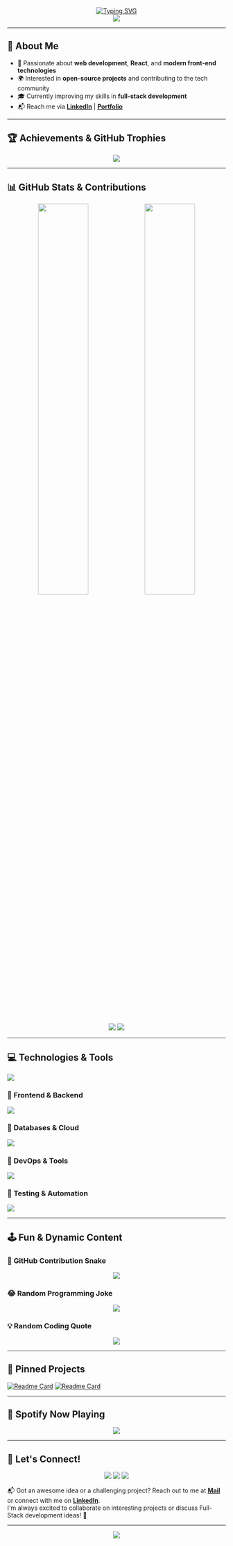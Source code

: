 <div align="center">
  <a href="https://git.io/typing-svg">
    <img src="https://readme-typing-svg.herokuapp.com?font=Fira+Code&size=32&duration=2000&pause=1500&color=8B5CF6&center=true&vCenter=true&width=940&lines=Hi%2C+I'm+Tamer+Çelebi;I'm+a+Full-Stack+Developer;Always+learning,+always+coding." alt="Typing SVG" />
  </a>
</div>

<div align="center">
  <img src="https://capsule-render.vercel.app/api?type=waving&color=8B5CF6&height=110&section=header" />
</div>

---

## 🚀 **About Me**
- 🎯 Passionate about **web development**, **React**, and **modern front-end technologies**  
- 🌍 Interested in **open-source projects** and contributing to the tech community  
- 🎓 Currently improving my skills in **full-stack development**  
- 📬 Reach me via **[LinkedIn](https://www.linkedin.com/in/yourprofile)** | **[Portfolio](https://yourportfolio.com)**  

---

## 🏆 **Achievements & GitHub Trophies**
<p align="center">
  <img src="https://github-profile-trophy.vercel.app/?username=yourusername&theme=radical&margin-w=15&margin-h=15&row=2&column=3"/>
</p>

---

## 📊 **GitHub Stats & Contributions**
<p align="center">
  <img width="48%" src="https://github-readme-stats.vercel.app/api?username=yourusername&show_icons=true&theme=radical"/>
  <img width="48%" src="https://github-readme-streak-stats.herokuapp.com/?user=yourusername&theme=radical"/>
</p>

<p align="center">
  <img src="https://github-profile-summary-cards.vercel.app/api/cards/repos-per-language?username=yourusername&theme=radical"/>
  <img src="https://github-profile-summary-cards.vercel.app/api/cards/most-commit-language?username=yourusername&theme=radical"/>
</p>

---

## 💻 **Technologies & Tools**
<img src="https://skillicons.dev/icons?i=c,cs,cpp,java,py,ts,js,php,rust,go,swift,kotlin,solidity,dart,haskell,scala,r,lua,zig&theme=dark&perline=8" />

### 🔹 **Frontend & Backend**
<img src="https://skillicons.dev/icons?i=react,nextjs,vue,nuxtjs,angular,svelte,tailwind,bootstrap,nodejs,express,django,flask,rails,spring&theme=dark&perline=8" />

### 🔹 **Databases & Cloud**
<img src="https://skillicons.dev/icons?i=mysql,postgres,mongodb,sqlite,redis,dynamodb,firebase,aws,gcp,azure,vercel,heroku&theme=dark&perline=8" />

### 🔹 **DevOps & Tools**
<img src="https://skillicons.dev/icons?i=git,github,gitlab,docker,kubernetes,terraform,jenkins,bash,linux,ubuntu,windows,nix&theme=dark&perline=8" />

### 🔹 **Testing & Automation**
<img src="https://skillicons.dev/icons?i=cypress,selenium,jest,pytest,postman&theme=dark&perline=8" />

---

## 🕹 **Fun & Dynamic Content**
### 🐍 **GitHub Contribution Snake**
<p align="center">
  <img src="https://github.com/yourusername/yourusername/blob/output/github-contribution-grid-snake.svg"/>
</p>

### 😂 **Random Programming Joke**
<p align="center">
  <img src="https://readme-jokes.vercel.app/api"/>
</p>

### 💡 **Random Coding Quote**
<p align="center">
  <img src="https://quotes-github-readme.vercel.app/api?type=horizontal&theme=radical"/>
</p>

---

## 🎯 **Pinned Projects**
[![Readme Card](https://github-readme-stats.vercel.app/api/pin/?username=yourusername&repo=project1&theme=radical)](https://github.com/yourusername/project1)
[![Readme Card](https://github-readme-stats.vercel.app/api/pin/?username=yourusername&repo=project2&theme=radical)](https://github.com/yourusername/project2)

---

## 🎵 **Spotify Now Playing**
<p align="center">
  <img src="https://spotify-github-profile.vercel.app/api/view?uid=yourspotifyid&cover_image=true&theme=default"/>
</p>

---

## 🔗 **Let's Connect!**
<p align="center">
  <a href="https://www.linkedin.com/in/yourprofile/" target="_blank"><img src="https://img.shields.io/badge/LinkedIn-0077B5?style=for-the-badge&logo=linkedin&logoColor=white"/></a>
  <a href="https://twitter.com/yourprofile/" target="_blank"><img src="https://img.shields.io/badge/Twitter-1DA1F2?style=for-the-badge&logo=twitter&logoColor=white"/></a>
  <a href="mailto:yourmail@example.com"><img src="https://img.shields.io/badge/Email-D14836?style=for-the-badge&logo=gmail&logoColor=white"/></a>
</p>

📬 Got an awesome idea or a challenging project? Reach out to me at [**Mail**](mailto:yourmail@example.com) or connect with me on [**LinkedIn**](https://www.linkedin.com/in/yourprofile/).  
I'm always excited to collaborate on interesting projects or discuss Full-Stack development ideas! 🚀  

---

<div align="center">
  <img src="https://capsule-render.vercel.app/api?type=waving&color=8B5CF6&height=110&section=footer" />
</div>
